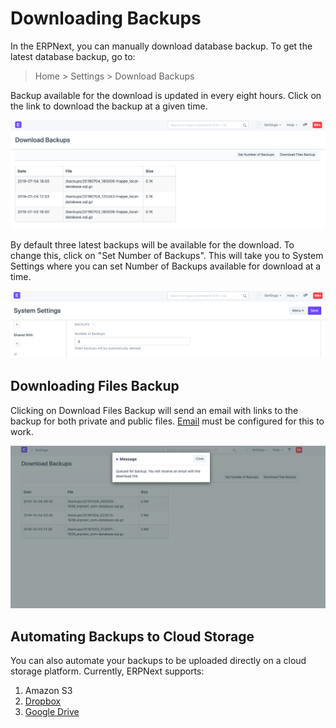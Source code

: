 
# Downloading Backups



In the ERPNext, you can manually download database backup. To get the latest database backup, go to:


> Home > Settings > Download Backups


Backup available for the download is updated in every eight hours. Click on the link to download the backup at a given time.


![Download Backup](/files/download-backup-1.png)


By default three latest backups will be available for the download. To change this, click on "Set Number of Backups". This will take you to System Settings where you can set Number of Backups available for download at a time.


![Download Backup](/files/download-backup-2.png)


## Downloading Files Backup


Clicking on Download Files Backup will send an email with links to the backup for both private and public files. [Email](/docs/en/setting-up/email) must be configured for this to work.


![Download Backup](/files/download-backup-files.png)


## Automating Backups to Cloud Storage


You can also automate your backups to be uploaded directly on a cloud storage platform. Currently, ERPNext supports:


1. Amazon S3
2. [Dropbox](/docs/en/erpnext_integration/dropbox-backup)
3. [Google Drive](/docs/en/erpnext_integration/google_drive)




